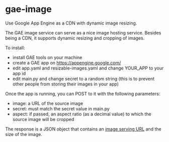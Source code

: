 gae-image
=========

Use Google App Engine as a CDN with dynamic image resizing.

The GAE image service can serve as a nice image hosting service. Besides being a CDN, it supports dynamic resizing and cropping of images.

To install:

* install GAE tools on your machine
* create a GAE app on https://appengine.google.com/
* edit app.yaml and resizable-images.yaml and change YOUR_APP to your app id
* edit main.py and change secret to a random string (this is to prevent other people from storing their images in your app)


Once the app is running, you can POST to it with the following parameters:

* image: a URL of the source image
* secret: must match the secret value in main.py
* aspect: if passed, an aspect ratio (as a decimal value) to which the source image will be cropped

The response is a JSON object that contains an [image serving URL](https://cloud.google.com/appengine/docs/python/images/functions#Image_get_serving_url) and the size of the image.
